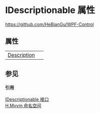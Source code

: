 # IDescriptionable 属性
https://github.com/HeBianGu/WPF-Control



## 属性
<table>
<tr>
<td><a href="0be3a4ef-564d-5148-711a-09afb966a9e0">Description</a></td>
<td> </td></tr>
</table>

## 参见


#### 引用
<a href="7ccc9720-d325-f983-d8d1-b8eadac4020e">IDescriptionable 接口</a>  
<a href="2171cdff-f9c4-6682-6b3e-a29f9cee4c25">H.Mvvm 命名空间</a>  
